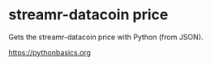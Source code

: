 # streamr-datacoin price 

Gets the streamr-datacoin price with Python (from JSON).

https://pythonbasics.org

